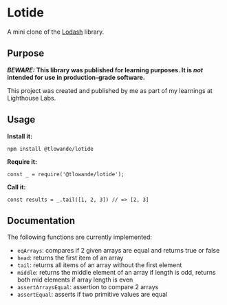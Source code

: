 # Lotide

A mini clone of the [Lodash](https://lodash.com) library.

## Purpose

**_BEWARE:_ This library was published for learning purposes. It is _not_ intended for use in production-grade software.**

This project was created and published by me as part of my learnings at Lighthouse Labs. 

## Usage

**Install it:**

`npm install @tlowande/lotide`

**Require it:**

`const _ = require('@tlowande/lotide');`

**Call it:**

`const results = _.tail([1, 2, 3]) // => [2, 3]`

## Documentation

The following functions are currently implemented:

* `eqArrays`: compares if 2 given arrays are equal and returns true or false
* `head`: returns the first item of an array
* `tail`: returns all items of an array without the first element
* `middle`: returns the middle element of an array if length is odd, returns both mid elements if array length is even
* `assertArraysEqual`: assertion to compare 2 arrays
* `assertEqual`:  asserts if two primitive values are equal